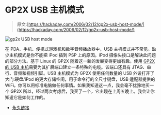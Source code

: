 # GP2X USB 主机模式

> 原文:[https://hackaday.com/2006/02/12/gp2x-usb-host-mode/](https://hackaday.com/2006/02/12/gp2x-usb-host-mode/)

![gp2x USB host mode](../Images/41504bc8a554e131dcb5a4ae55eb553e.png)

在 PDA、手机、便携式游戏机和数字音频播放器中，USB 主机模式并不常见。缺少主机模式是你不能把 iPod 插到 PSP 上的原因。iPod 摄像头接口是解决此问题的部分方法。基于 Linux 的 GP2X 随着这一新的发展变得更加有趣。使用 [GP2X 的 USB 主机](http://wiki.gp2x.org/wiki/USB_Host)需要为其扩展端口建立一条特殊的电缆。该端口还具有 JTAG、串行、音频和视频引脚。USB 主机模式为 GP2X 使用任何数量的 USB 外设打开了大门:硬盘/iPod 的更大存储空间，用于命令行的全尺寸键盘，USB 适配器提供的 WiFi。你可以用标准电脑做任何事情。如果我知道这一点，我会毫不犹豫地买一个 GP2X 所以，经过两次考虑后，我买了一个，它出现在上周五晚上。我会让你知道它是如何工作的。

*   [永久链接](http://wiki.gp2x.org/wiki/USB_Host)